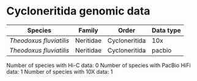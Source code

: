 # Cycloneritida genomic data

| Species | Family | Order | Data type |
| -- | --- | --- | --- |
| *Theodoxus fluviatilis* | Neritidae | Cycloneritida | 10x |
| *Theodoxus fluviatilis* | Neritidae | Cycloneritida | pacbio |

Number of species with Hi-C data: 0
Number of species with PacBio HiFi data: 1
Number of species with 10X data: 1
